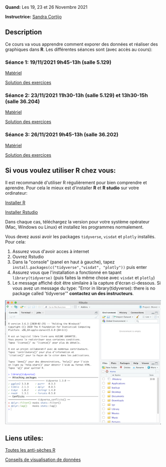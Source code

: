 
**Quand:** Les 19, 23 et 26 Novembre 2021 

**Instructrice:** 
[Sandra Cortijo](mailto:sandra.cortijo@cnrs.fr)


## Description

Ce cours va vous apprendre comment exporer des données et réaliser des graphiques dans **R**. 
Les différentes séances sont (avec accès au cours):


### Séance 1: 19/11/2021 9h45-13h (salle 5.129)


[Matériel](session1/materiel/session1.html)  

[Solution des exercices](session1/materiel/)


### Séance 2: 23/11/2021 11h30-13h (salle 5.129) et 13h30-15h (salle 36.204)

[Matériel](session2/materiel/session2.html)  


[Solution des exercices](session2/materiel/)


### Séance 3:  26/11/2021 9h45-13h (salle 36.202)

[Matériel](session3/materiel/session3.html)  

[Solution des exercices](session3/materiel/)



## Si vous voulez utiliser R chez vous: 
Il est recommandé d'utiliser R régulièrement pour bien comprendre et aprendre. Pour cela le mieux est d'installer **R** et **R studio** sur votre ordinateur:

[Installer R](https://cran.biotools.fr/)

[Installer Rstudio](https://rstudio.com/products/rstudio/download/)

Dans chaque cas, téléchargez la version pour votre système opérateur (Mac, Windows ou Linux) et installez les programmes normalement.

Vous devez aussi avoir les packages `tidyverse`, `visdat` et `plotly` installés. 
Pour cela:
1. Assurez vous d'avoir acces à internet
2. Ouvrez Rstudio
3. Dans la "console" (panel en haut à gauche), tapez `install.packages(c("tidyverse","visdat", "plotly"))` puis enter
4. Assurez vous que l'installation a fonctionné en tapant `library(tidyverse)` (puis faites la même chose avec `visdat` et `plotly`)
5. Le message affiché doit être similaire à la capture d'écran ci-dessous. Si vous avez un message du type: 
"Error in library(tidyverse): there is no package called 'tidyverse'"
**contactez un des instructeurs**.

![capture d'écran d'un installation correcte](installation_package_instructions.png)


## Liens utiles: 

[Toutes les anti-sèches R](https://www.rstudio.com/resources/cheatsheets/)

[Conseils de visualisation de données](https://www.data-to-viz.com/)


